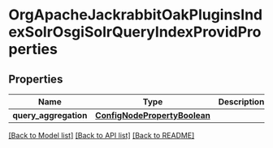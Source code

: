 # OrgApacheJackrabbitOakPluginsIndexSolrOsgiSolrQueryIndexProvidProperties

## Properties
Name | Type | Description | Notes
------------ | ------------- | ------------- | -------------
**query_aggregation** | [**ConfigNodePropertyBoolean**](ConfigNodePropertyBoolean.md) |  | [optional] 

[[Back to Model list]](../README.md#documentation-for-models) [[Back to API list]](../README.md#documentation-for-api-endpoints) [[Back to README]](../README.md)


